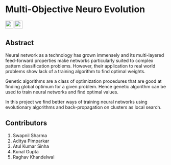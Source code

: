 # Multi-Objective Neuro Evolution

<a href="#"><img src="https://raw.githubusercontent.com/dwyl/repo-badges/master/highresPNGs/build-passing.png" height="25"></a> <a href="https://trello.com/neurov"><img src="https://d2k1ftgv7pobq7.cloudfront.net/meta/u/res/images/brand-assets/Logos/0099ec3754bf473d2bbf317204ab6fea/trello-logo-blue.png" height="25"></a>

## Abstract

Neural network as a technology has grown immensely and its multi-layered feed-forward properties make networks particularly suited to complex pattern classification problems. However, their application to real world problems show lack of a training algorithm to find optimal weights.

Genetic algorithms are a class of optimization procedures that are good at finding global optimum for a given problem. Hence genetic algorithm can be used to train neural networks and find optimal values.

In this project we find better ways of training neural networks using evolutionary algorithms and back-propagation on clusters as local search.

## Contributors

1. Swapnil Sharma
2. Aditya Pimparkar
3. Atul Kumar Sinha
4. Kunal Gupta
5. Raghav Khandelwal